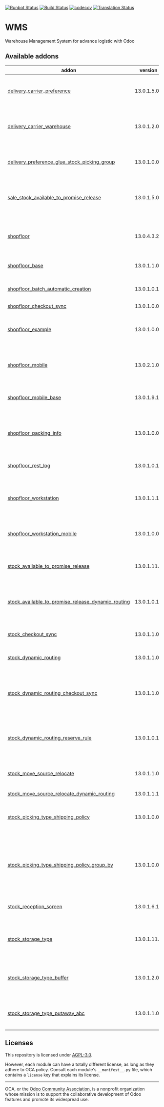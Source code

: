 [![Runbot Status](https://runbot.odoo-community.org/runbot/badge/flat/285/13.0.svg)](https://runbot.odoo-community.org/runbot/repo/github-com-oca-wms-285)
[![Build Status](https://travis-ci.com/OCA/wms.svg?branch=13.0)](https://travis-ci.com/OCA/wms)
[![codecov](https://codecov.io/gh/OCA/wms/branch/13.0/graph/badge.svg)](https://codecov.io/gh/OCA/wms)
[![Translation Status](https://translation.odoo-community.org/widgets/wms-13-0/-/svg-badge.svg)](https://translation.odoo-community.org/engage/wms-13-0/?utm_source=widget)

<!-- /!\ do not modify above this line -->

# WMS

Warehouse Management System for advance logistic with Odoo

<!-- /!\ do not modify below this line -->

<!-- prettier-ignore-start -->

[//]: # (addons)

Available addons
----------------
addon | version | summary
--- | --- | ---
[delivery_carrier_preference](delivery_carrier_preference/) | 13.0.1.5.0 | Advanced selection of preferred shipping methods
[delivery_carrier_warehouse](delivery_carrier_warehouse/) | 13.0.1.2.0 | Get delivery method used in sales orders from warehouse
[delivery_preference_glue_stock_picking_group](delivery_preference_glue_stock_picking_group/) | 13.0.1.0.0 | Fix Delivery preferences module on grouping picking
[sale_stock_available_to_promise_release](sale_stock_available_to_promise_release/) | 13.0.1.5.0 | Integration between Sales and Available to Promise Release
[shopfloor](shopfloor/) | 13.0.4.3.2 | manage warehouse operations with barcode scanners
[shopfloor_base](shopfloor_base/) | 13.0.1.1.0 | Core module for creating mobile apps
[shopfloor_batch_automatic_creation](shopfloor_batch_automatic_creation/) | 13.0.1.0.1 | Create batch transfers for Cluster Picking
[shopfloor_checkout_sync](shopfloor_checkout_sync/) | 13.0.1.0.0 | Glue module
[shopfloor_example](shopfloor_example/) | 13.0.1.0.0 | Show how to customize the Shopfloor app frontend.
[shopfloor_mobile](shopfloor_mobile/) | 13.0.2.1.0 | Mobile frontend for WMS Shopfloor app
[shopfloor_mobile_base](shopfloor_mobile_base/) | 13.0.1.9.1 | Mobile frontend for WMS Shopfloor app
[shopfloor_packing_info](shopfloor_packing_info/) | 13.0.1.0.0 | Allows to predefine packing information messages per partner.
[shopfloor_rest_log](shopfloor_rest_log/) | 13.0.1.0.1 | Integrate rest_log into Shopfloor app
[shopfloor_workstation](shopfloor_workstation/) | 13.0.1.1.1 | Manage warehouse workstation with barcode scanners
[shopfloor_workstation_mobile](shopfloor_workstation_mobile/) | 13.0.1.0.0 | Shopfloor mobile app integration for workstation
[stock_available_to_promise_release](stock_available_to_promise_release/) | 13.0.1.11.1 | Release Operations based on available to promise
[stock_available_to_promise_release_dynamic_routing](stock_available_to_promise_release_dynamic_routing/) | 13.0.1.0.1 | Glue between moves release and dynamic routing
[stock_checkout_sync](stock_checkout_sync/) | 13.0.1.1.0 | Sync location for Checkout operations
[stock_dynamic_routing](stock_dynamic_routing/) | 13.0.1.1.0 | Dynamic routing of stock moves
[stock_dynamic_routing_checkout_sync](stock_dynamic_routing_checkout_sync/) | 13.0.1.1.0 | Glue module for tests when dynamic routing and checkout sync are used
[stock_dynamic_routing_reserve_rule](stock_dynamic_routing_reserve_rule/) | 13.0.1.0.1 | Glue module between dynamic routing and reservation rules
[stock_move_source_relocate](stock_move_source_relocate/) | 13.0.1.1.0 | Change source location of unavailable moves
[stock_move_source_relocate_dynamic_routing](stock_move_source_relocate_dynamic_routing/) | 13.0.1.1.1 | Glue module
[stock_picking_type_shipping_policy](stock_picking_type_shipping_policy/) | 13.0.1.0.0 | Define different shipping policies according to picking type
[stock_picking_type_shipping_policy_group_by](stock_picking_type_shipping_policy_group_by/) | 13.0.1.0.0 | Glue module for Picking Type Shipping Policy and Group Transfers by Partner and Carrier
[stock_reception_screen](stock_reception_screen/) | 13.0.1.6.1 | Dedicated screen to receive/scan goods.
[stock_storage_type](stock_storage_type/) | 13.0.1.11.0 | Manage packages and locations storage types
[stock_storage_type_buffer](stock_storage_type_buffer/) | 13.0.1.2.0 | Exclude storage locations from put-away if their buffer is full
[stock_storage_type_putaway_abc](stock_storage_type_putaway_abc/) | 13.0.1.1.0 | Advanced storage strategy ABC for WMS

[//]: # (end addons)

<!-- prettier-ignore-end -->

## Licenses

This repository is licensed under [AGPL-3.0](LICENSE).

However, each module can have a totally different license, as long as they adhere to OCA
policy. Consult each module's `__manifest__.py` file, which contains a `license` key
that explains its license.

----

OCA, or the [Odoo Community Association](http://odoo-community.org/), is a nonprofit
organization whose mission is to support the collaborative development of Odoo features
and promote its widespread use.
